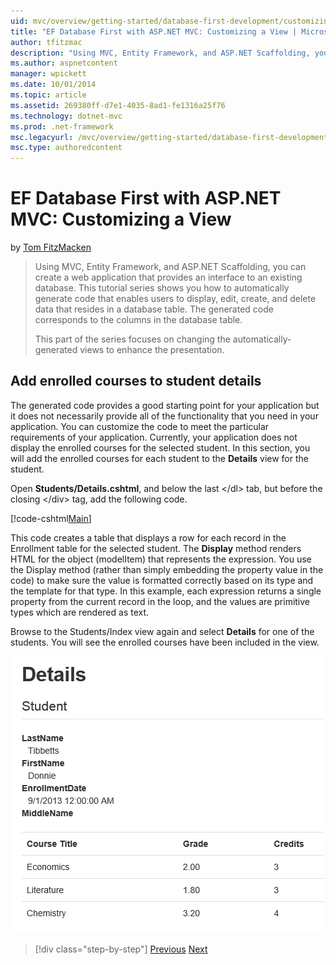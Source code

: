 ```yaml
---
uid: mvc/overview/getting-started/database-first-development/customizing-a-view
title: "EF Database First with ASP.NET MVC: Customizing a View | Microsoft Docs"
author: tfitzmac
description: "Using MVC, Entity Framework, and ASP.NET Scaffolding, you can create a web application that provides an interface to an existing database. This tutorial seri..."
ms.author: aspnetcontent
manager: wpickett
ms.date: 10/01/2014
ms.topic: article
ms.assetid: 269380ff-d7e1-4035-8ad1-fe1316a25f76
ms.technology: dotnet-mvc
ms.prod: .net-framework
msc.legacyurl: /mvc/overview/getting-started/database-first-development/customizing-a-view
msc.type: authoredcontent
---
```

EF Database First with ASP.NET MVC: Customizing a View
====================
by [Tom FitzMacken](https://github.com/tfitzmac)

> Using MVC, Entity Framework, and ASP.NET Scaffolding, you can create a web application that provides an interface to an existing database. This tutorial series shows you how to automatically generate code that enables users to display, edit, create, and delete data that resides in a database table. The generated code corresponds to the columns in the database table.
> 
> This part of the series focuses on changing the automatically-generated views to enhance the presentation.


## Add enrolled courses to student details

The generated code provides a good starting point for your application but it does not necessarily provide all of the functionality that you need in your application. You can customize the code to meet the particular requirements of your application. Currently, your application does not display the enrolled courses for the selected student. In this section, you will add the enrolled courses for each student to the **Details** view for the student.

Open **Students/Details.cshtml**, and below the last &lt;/dl&gt; tab, but before the closing &lt;/div&gt; tag, add the following code.

[!code-cshtml[Main](customizing-a-view/samples/sample1.cshtml)]

This code creates a table that displays a row for each record in the Enrollment table for the selected student. The **Display** method renders HTML for the object (modelItem) that represents the expression. You use the Display method (rather than simply embedding the property value in the code) to make sure the value is formatted correctly based on its type and the template for that type. In this example, each expression returns a single property from the current record in the loop, and the values are primitive types which are rendered as text.

Browse to the Students/Index view again and select **Details** for one of the students. You will see the enrolled courses have been included in the view.

![student with enrollment](customizing-a-view/_static/image1.png)

>[!div class="step-by-step"]
[Previous](changing-the-database.md)
[Next](enhancing-data-validation.md)